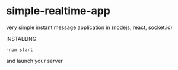 # simple-realtime-app
very simple instant message application in (nodejs, react, socket.io)

INSTALLING

  `-npm start`
  
and launch your server 
